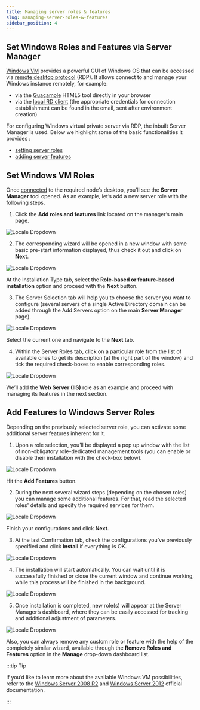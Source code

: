 ```yaml
---
title: Managing server roles & features
slug: managing-server-roles-&-features
sidebar_position: 4
---
```


## Set Windows Roles and Features via Server Manager

[Windows VM](/docs/windows-and-.NET/windows-server-vm) provides a powerful GUI of Windows OS that can be accessed via [remote desktop protocol](/docs/windows-and-.NET/windows-rd-access) (RDP). It allows connect to and manage your Windows instance remotely, for example:

- via the [Guacamole](/docs/windows-and-.NET/windows-rd-access#rdp-connection-via-web-client) HTML5 tool directly in your browser
- via the [local RD client](/docs/windows-and-.NET/windows-rd-access#rdp-connection-via-local-client) (the appropriate credentials for connection establishment can be found in the email, sent after environment creation)

For configuring Windows virtual private server via RDP, the inbuilt Server Manager is used. Below we highlight some of the basic functionalities it provides :

- [setting server roles](/docs/windows-and-.NET/managing-server-roles-&-features#set-windows-vm-roles)
- [adding server features](/docs/windows-and-.NET/managing-server-roles-&-features#add-features-to-windows-server-roles)

## Set Windows VM Roles

Once [connected](/docs/windows-and-.NET/windows-rd-access) to the required node’s desktop, you’ll see the **Server Manager** tool opened. As an example, let’s add a new server role with the following steps.

1. Click the **Add roles and features** link located on the manager’s main page.

<div style={{
    display:'flex',
    justifyContent: 'center',
    margin: '0 0 1rem 0'
}}>

![Locale Dropdown](./img//ManagingServerRolesFeatures/01-windows-server-manager.png)

</div>

2. The corresponding wizard will be opened in a new window with some basic pre-start information displayed, thus check it out and click on **Next**.

<div style={{
    display:'flex',
    justifyContent: 'center',
    margin: '0 0 1rem 0'
}}>

![Locale Dropdown](./img//ManagingServerRolesFeatures/02-windows-add-roles.png)

</div>

At the Installation Type tab, select the **Role-based or feature-based installation** option and proceed with the **Next** button.

3. The Server Selection tab will help you to choose the server you want to configure (several servers of a single Active Directory domain can be added through the Add Servers option on the main **Server Manager** page).

<div style={{
    display:'flex',
    justifyContent: 'center',
    margin: '0 0 1rem 0'
}}>

![Locale Dropdown](./img//ManagingServerRolesFeatures/03-windows-server-select.png)

</div>

Select the current one and navigate to the **Next** tab.

4. Within the Server Roles tab, click on a particular role from the list of available ones to get its description (at the right part of the window) and tick the required check-boxes to enable corresponding roles.

<div style={{
    display:'flex',
    justifyContent: 'center',
    margin: '0 0 1rem 0'
}}>

![Locale Dropdown](./img//ManagingServerRolesFeatures/04-windows-server-roles.png)

</div>

We’ll add the **Web Server (IIS)** role as an example and proceed with managing its features in the next section.

## Add Features to Windows Server Roles

Depending on the previously selected server role, you can activate some additional server features inherent for it.

1. Upon a role selection, you’ll be displayed a pop up window with the list of non-obligatory role-dedicated management tools (you can enable or disable their installation with the check-box below).

<div style={{
    display:'flex',
    justifyContent: 'center',
    margin: '0 0 1rem 0'
}}>

![Locale Dropdown](./img//ManagingServerRolesFeatures/05-windows-add-features.png)

</div>

Hit the **Add Features** button.

2. During the next several wizard steps (depending on the chosen roles) you can manage some additional features. For that, read the selected roles' details and specify the required services for them.

<div style={{
    display:'flex',
    justifyContent: 'center',
    margin: '0 0 1rem 0'
}}>

![Locale Dropdown](./img//ManagingServerRolesFeatures/06-windows-role-services.png)

</div>

Finish your configurations and click **Next**.

3. At the last Confirmation tab, check the configurations you’ve previously specified and click **Install** if everything is OK.

<div style={{
    display:'flex',
    justifyContent: 'center',
    margin: '0 0 1rem 0'
}}>

![Locale Dropdown](./img//ManagingServerRolesFeatures/07-windows-install-roles-and-features.png)

</div>

4. The installation will start automatically. You can wait until it is successfully finished or close the current window and continue working, while this process will be finished in the background.

<div style={{
    display:'flex',
    justifyContent: 'center',
    margin: '0 0 1rem 0'
}}>

![Locale Dropdown](./img//ManagingServerRolesFeatures/08-windows-roles-and-features-installed.png)

</div>

5. Once installation is completed, new role(s) will appear at the Server Manager’s dashboard, where they can be easily accessed for tracking and additional adjustment of parameters.

<div style={{
    display:'flex',
    justifyContent: 'center',
    margin: '0 0 1rem 0'
}}>

![Locale Dropdown](./img//ManagingServerRolesFeatures/09-windows-remove-roles-and-features.png)

</div>

Also, you can always remove any custom role or feature with the help of the completely similar wizard, available through the **Remove Roles and Features** option in the **Manage** drop-down dashboard list.

:::tip Tip

If you’d like to learn more about the available Windows VM possibilities, refer to the [Windows Server 2008 R2](<https://learn.microsoft.com/en-us/previous-versions/windows/it-pro/windows-server-2008-R2-and-2008/dd349801(v=ws.10)?redirectedfrom=MSDN>) and [Windows Server 2012](<https://learn.microsoft.com/en-us/previous-versions/windows/it-pro/windows-server-2012-R2-and-2012/hh801901(v=ws.11)?redirectedfrom=MSDN>) official documentation.

:::
